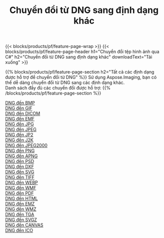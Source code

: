 ﻿---
title: Chuyển đổi từ DNG sang định dạng khác 
weight: 3920
url: /vi/net/conversion/from/dng 
lang: vi
langdirlevel: 2
locales: zh-hans,ja,it,ru,de,es,fr,nl,id,lt,pl,pt,vi,tr,ko,zh-hant,ar,hi,th,sv,cs,uk,he
description: Sử dụng Aspose.Imaging, bạn có thể dễ dàng chuyển đổi từ DNG sang các định dạng khác
---

{{< blocks/products/pf/feature-page-wrap >}}
{{< blocks/products/pf/feature-page-header h1="Chuyển đổi tệp hình ảnh qua C#" h2="Chuyển đổi từ DNG sang định dạng khác" downloadText="Tải xuống" >}}


{{% blocks/products/pf/feature-page-section  h2="Tất cả các định dạng được hỗ trợ để chuyển đổi từ DNG" %}}
Sử dụng Aspose.Imaging, bạn có thể dễ dàng chuyển đổi từ DNG sang các định dạng khác.
<br/>
Danh sách đầy đủ các chuyển đổi được hỗ trợ:
{{% /blocks/products/pf/feature-page-section %}}
<div class="container-fluid productfamilypage bg-gray">
    <div class="convertypes bg-gray agp-content section">
        <div class="container">
		<div class="row other-converters">
		    <div class='col-md-2 other-converter remove-lp remove-rp'><a href="/imaging/vi/net/conversion/dng-to-bmp" >DNG đến BMP</a></div><div class='col-md-2 other-converter remove-lp remove-rp'><a href="/imaging/vi/net/conversion/dng-to-gif" >DNG đến GIF</a></div><div class='col-md-2 other-converter remove-lp remove-rp'><a href="/imaging/vi/net/conversion/dng-to-dicom" >DNG đến DICOM</a></div><div class='col-md-2 other-converter remove-lp remove-rp'><a href="/imaging/vi/net/conversion/dng-to-emf" >DNG đến EMF</a></div><div class='col-md-2 other-converter remove-lp remove-rp'><a href="/imaging/vi/net/conversion/dng-to-jpg" >DNG đến JPG</a></div><div class='col-md-2 other-converter remove-lp remove-rp'><a href="/imaging/vi/net/conversion/dng-to-jpeg" >DNG đến JPEG</a></div><div class='col-md-2 other-converter remove-lp remove-rp'><a href="/imaging/vi/net/conversion/dng-to-jp2" >DNG đến JP2</a></div><div class='col-md-2 other-converter remove-lp remove-rp'><a href="/imaging/vi/net/conversion/dng-to-j2k" >DNG đến J2K</a></div><div class='col-md-2 other-converter remove-lp remove-rp'><a href="/imaging/vi/net/conversion/dng-to-jpeg2000" >DNG đến JPEG2000</a></div><div class='col-md-2 other-converter remove-lp remove-rp'><a href="/imaging/vi/net/conversion/dng-to-png" >DNG đến PNG</a></div><div class='col-md-2 other-converter remove-lp remove-rp'><a href="/imaging/vi/net/conversion/dng-to-apng" >DNG đến APNG</a></div><div class='col-md-2 other-converter remove-lp remove-rp'><a href="/imaging/vi/net/conversion/dng-to-psd" >DNG đến PSD</a></div><div class='col-md-2 other-converter remove-lp remove-rp'><a href="/imaging/vi/net/conversion/dng-to-dxf" >DNG đến DXF</a></div><div class='col-md-2 other-converter remove-lp remove-rp'><a href="/imaging/vi/net/conversion/dng-to-svg" >DNG đến SVG</a></div><div class='col-md-2 other-converter remove-lp remove-rp'><a href="/imaging/vi/net/conversion/dng-to-tiff" >DNG đến TIFF</a></div><div class='col-md-2 other-converter remove-lp remove-rp'><a href="/imaging/vi/net/conversion/dng-to-webp" >DNG đến WEBP</a></div><div class='col-md-2 other-converter remove-lp remove-rp'><a href="/imaging/vi/net/conversion/dng-to-wmf" >DNG đến WMF</a></div><div class='col-md-2 other-converter remove-lp remove-rp'><a href="/imaging/vi/net/conversion/dng-to-pdf" >DNG đến PDF</a></div><div class='col-md-2 other-converter remove-lp remove-rp'><a href="/imaging/vi/net/conversion/dng-to-html" >DNG đến HTML</a></div><div class='col-md-2 other-converter remove-lp remove-rp'><a href="/imaging/vi/net/conversion/dng-to-emz" >DNG đến EMZ</a></div><div class='col-md-2 other-converter remove-lp remove-rp'><a href="/imaging/vi/net/conversion/dng-to-wmz" >DNG đến WMZ</a></div><div class='col-md-2 other-converter remove-lp remove-rp'><a href="/imaging/vi/net/conversion/dng-to-tga" >DNG đến TGA</a></div><div class='col-md-2 other-converter remove-lp remove-rp'><a href="/imaging/vi/net/conversion/dng-to-svgz" >DNG đến SVGZ</a></div><div class='col-md-2 other-converter remove-lp remove-rp'><a href="/imaging/vi/net/conversion/dng-to-canvas" >DNG đến CANVAS</a></div><div class='col-md-2 other-converter remove-lp remove-rp'><a href="/imaging/vi/net/conversion/dng-to-ico" >DNG đến ICO</a></div>
                </div>
        </div>
    </div>
</div>
<br/>


